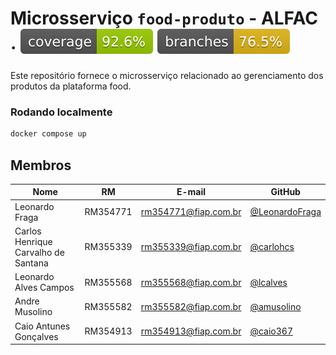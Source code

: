 # Microsserviço `food-produto` - ALFAC · ![Coverage](.github/badges/jacoco.svg) ![Branches](.github/badges/branches.svg) 

Este repositório fornece o microsserviço relacionado ao gerenciamento dos produtos da plataforma food.

### Rodando localmente

```bash
docker compose up
```

## Membros

| Nome | RM | E-mail | GitHub |
| --- | --- | --- | --- |
| Leonardo Fraga | RM354771 | [rm354771@fiap.com.br](mailto:rm354771@fiap.com.br) | [@LeonardoFraga](https://github.com/LeonardoFraga) |
| Carlos Henrique Carvalho de Santana | RM355339 | [rm355339@fiap.com.br](mailto:rm355339@fiap.com.br) | [@carlohcs](https://github.com/carlohcs) |
| Leonardo Alves Campos | RM355568 | [rm355568@fiap.com.br](mailto:rm355568@fiap.com.br) | [@lcalves](https://github.com/lcalves) |
| Andre Musolino | RM355582 | [rm355582@fiap.com.br](mailto:rm355582@fiap.com.br) | [@amusolino](https://github.com/amusolino) |
| Caio Antunes Gonçalves | RM354913 | [rm354913@fiap.com.br](mailto:rm354913@fiap.com.br) | [@caio367](https://github.com/caio367) |
